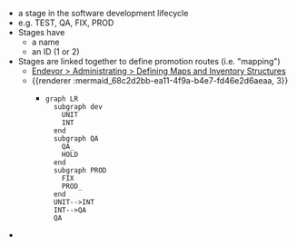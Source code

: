 - a stage in the software development lifecycle
- e.g. TEST, QA, FIX, PROD
- Stages have
	- a name
	- an ID (1 or 2)
- Stages are linked together to define promotion routes (i.e. "mapping")
	- [Endevor > Administrating > Defining Maps and Inventory Structures](https://techdocs.broadcom.com/us/en/ca-mainframe-software/devops/ca-endevor-software-change-manager/19-0/administrating/defining-maps-and-inventory-structures.html)
	- {{renderer :mermaid_68c2d2bb-ea11-4f9a-b4e7-fd46e2d6aeaa, 3}}
		- ```mermaid
		  graph LR
		    subgraph dev
		      UNIT
		      INT
		    end
		    subgraph QA
		      QA_
		      HOLD
		    end
		    subgraph PROD
		      FIX
		      PROD_
		    end
		    UNIT-->INT
		    INT-->QA
		    QA
		  ```
-